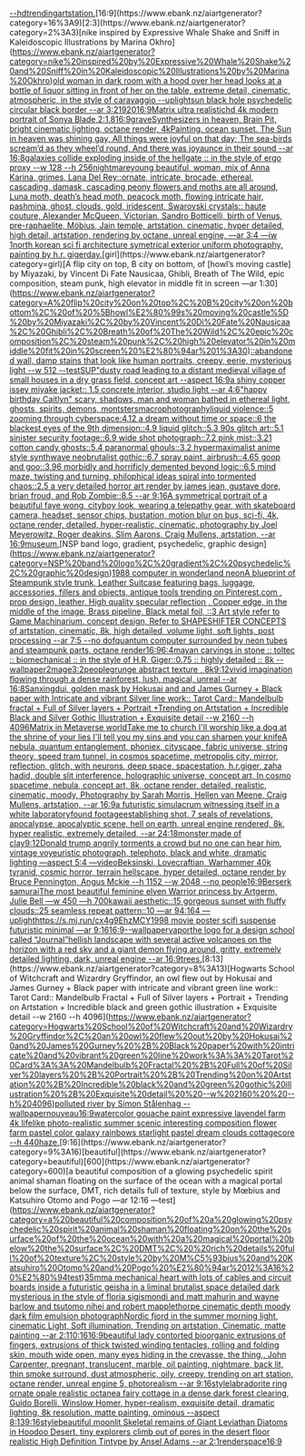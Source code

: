 [--hd](https://www.ebank.nz/aiartgenerator?category=--hd)[trending](https://www.ebank.nz/aiartgenerator?category=trending)[artstation.](https://www.ebank.nz/aiartgenerator?category=artstation.)[16:9](https://www.ebank.nz/aiartgenerator?category=16%3A9)[2:3](https://www.ebank.nz/aiartgenerator?category=2%3A3)[nike inspired by Expressive Whale Shake and Sniff in Kaleidoscopic Illustrations by Marina Okhro](https://www.ebank.nz/aiartgenerator?category=nike%20inspired%20by%20Expressive%20Whale%20Shake%20and%20Sniff%20in%20Kaleidoscopic%20Illustrations%20by%20Marina%20Okhro)[old woman in dark room with a hood over her head looks at a bottle of liquor sitting in front of her on the table, extreme detail, cinematic, atmospheric, in the style of caravaggio --uplight](https://www.ebank.nz/aiartgenerator?category=old%20woman%20in%20dark%20room%20with%20a%20hood%20over%20her%20head%20looks%20at%20a%20bottle%20of%20liquor%20sitting%20in%20front%20of%20her%20on%20the%20table%2C%20extreme%20detail%2C%20cinematic%2C%20atmospheric%2C%20in%20the%20style%20of%20caravaggio%20--uplight)[sun black hole psychedelic circular black border --ar 3:2](https://www.ebank.nz/aiartgenerator?category=sun%20black%20hole%20psychedelic%20circular%20black%20border%20--ar%203%3A2)[1920](https://www.ebank.nz/aiartgenerator?category=1920)[16:9](https://www.ebank.nz/aiartgenerator?category=16%3A9)[Matrix ultra realistic](https://www.ebank.nz/aiartgenerator?category=Matrix%20ultra%20realistic)[hd 4k modern portrait of Sonya Blade](https://www.ebank.nz/aiartgenerator?category=hd%204k%20modern%20portrait%20of%20Sonya%20Blade)[,](https://www.ebank.nz/aiartgenerator?category=%2C)[2:1](https://www.ebank.nz/aiartgenerator?category=2%3A1)[.8](https://www.ebank.nz/aiartgenerator?category=.8)[16:9](https://www.ebank.nz/aiartgenerator?category=16%3A9)[grave](https://www.ebank.nz/aiartgenerator?category=grave)[Synthesizers in heaven, Brain Pit, bright cinematic lighting, octane render, 4k](https://www.ebank.nz/aiartgenerator?category=Synthesizers%20in%20heaven%2C%20Brain%20Pit%2C%20bright%20cinematic%20lighting%2C%20octane%20render%2C%204k)[Painting. ocean sunset. The Sun in heaven was shining gay, All things were joyful on that day; The sea-birds scream’d as they wheel’d round, And there was joyaunce in their sound --ar 16:8](https://www.ebank.nz/aiartgenerator?category=Painting.%20ocean%20sunset.%20The%20Sun%20in%20heaven%20was%20shining%20gay%2C%20All%20things%20were%20joyful%20on%20that%20day%3B%20The%20sea-birds%20scream%E2%80%99d%20as%20they%20wheel%E2%80%99d%20round%2C%20And%20there%20was%20joyaunce%20in%20their%20sound%20--ar%2016%3A8)[galaxies collide exploding inside of the hellgate :: in the style of ergo proxy --w 128 --h 256](https://www.ebank.nz/aiartgenerator?category=galaxies%20collide%20exploding%20inside%20of%20the%20hellgate%20%3A%3A%20in%20the%20style%20of%20ergo%20proxy%20--w%20128%20--h%20256)[nightmare](https://www.ebank.nz/aiartgenerator?category=nightmare)[young beautiful, woman, mix of Anna Karina, grimes, Lana Del Rey::ornate, intricate, brocade, ethereal, cascading, damask, cascading peony flowers and moths are all around, Luna moth, death’s head moth, peacock moth, flowing intricate hair, pashmina, ghost, clouds, gold, iridescent, Swarovski crystals:: haute couture, Alexander McQueen, Victorian, Sandro Botticelli, birth of Venus, pre-raphaelite, Möbius, Jain temple, artstation, cinematic, hyper detailed, high detail, artstation, rendering by octane, unreal engine, —ar 3:4 —iw 1](https://www.ebank.nz/aiartgenerator?category=young%20beautiful%2C%20woman%2C%20mix%20of%20Anna%20Karina%2C%20grimes%2C%20Lana%20Del%20Rey%3A%3Aornate%2C%20intricate%2C%20brocade%2C%20ethereal%2C%20cascading%2C%20damask%2C%20cascading%20peony%20flowers%20and%20moths%20are%20all%20around%2C%20Luna%20moth%2C%20death%E2%80%99s%20head%20moth%2C%20peacock%20moth%2C%20flowing%20intricate%20hair%2C%20pashmina%2C%20ghost%2C%20clouds%2C%20gold%2C%20iridescent%2C%20Swarovski%20crystals%3A%3A%20haute%20couture%2C%20Alexander%20McQueen%2C%20Victorian%2C%20Sandro%20Botticelli%2C%20birth%20of%20Venus%2C%20pre-raphaelite%2C%20M%C3%B6bius%2C%20Jain%20temple%2C%20artstation%2C%20cinematic%2C%20hyper%20detailed%2C%20high%20detail%2C%20artstation%2C%20rendering%20by%20octane%2C%20unreal%20engine%2C%20%E2%80%94ar%203%3A4%20%E2%80%94iw%201)[north korean sci fi architecture symetrical exterior uniform photography, painting by h.r. giger](https://www.ebank.nz/aiartgenerator?category=north%20korean%20sci%20fi%20architecture%20symetrical%20exterior%20uniform%20photography%2C%20painting%20by%20h.r.%20giger)[day.](https://www.ebank.nz/aiartgenerator?category=day.)[girl](https://www.ebank.nz/aiartgenerator?category=girl)[A flip city on top, B city on bottom, of [howl’s moving castle] by Miyazaki, by Vincent Di Fate Nausicaa, Ghibli, Breath of The Wild, epic composition, steam punk, high elevator in middle fit in screen —ar 1:30](https://www.ebank.nz/aiartgenerator?category=A%20flip%20city%20on%20top%2C%20B%20city%20on%20bottom%2C%20of%20%5Bhowl%E2%80%99s%20moving%20castle%5D%20by%20Miyazaki%2C%20by%20Vincent%20Di%20Fate%20Nausicaa%2C%20Ghibli%2C%20Breath%20of%20The%20Wild%2C%20epic%20composition%2C%20steam%20punk%2C%20high%20elevator%20in%20middle%20fit%20in%20screen%20%E2%80%94ar%201%3A30)[::](https://www.ebank.nz/aiartgenerator?category=%3A%3A)[abandoned wall, damp stains that look like human portraits, creepy, eerie, mysterious light --w 512 --test](https://www.ebank.nz/aiartgenerator?category=abandoned%20wall%2C%20damp%20stains%20that%20look%20like%20human%20portraits%2C%20creepy%2C%20eerie%2C%20mysterious%20light%20--w%20512%20--test)[SUP"](https://www.ebank.nz/aiartgenerator?category=SUP%22)[dusty road leading to a distant medieval village of small houses in a dry grass field, concept art --aspect 16:9](https://www.ebank.nz/aiartgenerator?category=dusty%20road%20leading%20to%20a%20distant%20medieval%20village%20of%20small%20houses%20in%20a%20dry%20grass%20field%2C%20concept%20art%20--aspect%2016%3A9)[a shiny copper issey miyake jacket:: 1.5 concrete interior, studio light --ar 4:6](https://www.ebank.nz/aiartgenerator?category=a%20shiny%20copper%20issey%20miyake%20jacket%3A%3A%201.5%20concrete%20interior%2C%20studio%20light%20--ar%204%3A6)["happy birthday Caitlyn" scary, shadows, man and woman bathed in ethereal light, ghosts, spirits, demons, montsters](https://www.ebank.nz/aiartgenerator?category=%22happy%20birthday%20Caitlyn%22%20scary%2C%20shadows%2C%20man%20and%20woman%20bathed%20in%20ethereal%20light%2C%20ghosts%2C%20spirits%2C%20demons%2C%20montsters)[macrophotography](https://www.ebank.nz/aiartgenerator?category=macrophotography)[liquid violence::5 zooming through cyberspace:4.12 a dream without time or space::6 the blackest eyes of the 9th dimension::4.9 liquid glitch::5.3 90s glitch art::5.1 sinister security footage::6.9 wide shot photograph::7.2 pink mist::3.21 cotton candy ghosts::5.4 paranormal ghouls::3.2 hypermaximalist anime style synthwave neobrutalist gothic::6.7 spray paint, airbrush::4.65 goop and goo::3.96 morbidly and horrificly demented beyond logic::6.5 mind maze, twisting and turning, philophical ideas spiral into tormented chaos::2.5 a very detailed horror art render by james jean, gustave dore, brian froud, and Rob Zombie::8.5 --ar 9:16](https://www.ebank.nz/aiartgenerator?category=liquid%20violence%3A%3A5%20zooming%20through%20cyberspace%3A4.12%20a%20dream%20without%20time%20or%20space%3A%3A6%20the%20blackest%20eyes%20of%20the%209th%20dimension%3A%3A4.9%20liquid%20glitch%3A%3A5.3%2090s%20glitch%20art%3A%3A5.1%20sinister%20security%20footage%3A%3A6.9%20wide%20shot%20photograph%3A%3A7.2%20pink%20mist%3A%3A3.21%20cotton%20candy%20ghosts%3A%3A5.4%20paranormal%20ghouls%3A%3A3.2%20hypermaximalist%20anime%20style%20synthwave%20neobrutalist%20gothic%3A%3A6.7%20spray%20paint%2C%20airbrush%3A%3A4.65%20goop%20and%20goo%3A%3A3.96%20morbidly%20and%20horrificly%20demented%20beyond%20logic%3A%3A6.5%20mind%20maze%2C%20twisting%20and%20turning%2C%20philophical%20ideas%20spiral%20into%20tormented%20chaos%3A%3A2.5%20a%20very%20detailed%20horror%20art%20render%20by%20james%20jean%2C%20gustave%20dore%2C%20brian%20froud%2C%20and%20Rob%20Zombie%3A%3A8.5%20--ar%209%3A16)[A symmetrical portrait of a beautiful faye wong, cityboy look, wearing a telepathy gear, with skateboard camera, headset, sensor chips, bustation, motion blur on bus, sci-fi, 4k, octane render, detailed, hyper-realistic, cinematic, photography by Joel Meyerowitz, Roger deakins, Slim Aarons, Craig Mullens, artstation, --ar 16:9](https://www.ebank.nz/aiartgenerator?category=A%20symmetrical%20portrait%20of%20a%20beautiful%20faye%20wong%2C%20cityboy%20look%2C%20wearing%20a%20telepathy%20gear%2C%20with%20skateboard%20camera%2C%20headset%2C%20sensor%20chips%2C%20bustation%2C%20motion%20blur%20on%20bus%2C%20sci-fi%2C%204k%2C%20octane%20render%2C%20detailed%2C%20hyper-realistic%2C%20cinematic%2C%20photography%20by%20Joel%20Meyerowitz%2C%20Roger%20deakins%2C%20Slim%20Aarons%2C%20Craig%20Mullens%2C%20artstation%2C%20--ar%2016%3A9)[museum.](https://www.ebank.nz/aiartgenerator?category=museum.)[NSP band logo, gradient, psychedelic, graphic design](https://www.ebank.nz/aiartgenerator?category=NSP%20band%20logo%2C%20gradient%2C%20psychedelic%2C%20graphic%20design)[1988 computer in wonderland neon](https://www.ebank.nz/aiartgenerator?category=1988%20computer%20in%20wonderland%20neon)[A blueprint of Steampunk style trunk,  Leather Suitcase featuring bags, luggage, accessories, fillers and objects,  antique tools trending on Pinterest.com  , prop design, leather, High quality specular reflection , Copper  edge, in the middle of the image, Brass pipeline,  Black metal foil,  ::3  Art style refer to Game Machinarium.  concept design, Refer to SHAPESHIFTER CONCEPTS  of artstation, cinematic,  8k, high detailed,  volume light,  soft lights,  post processing    --ar 7:5   --no dof](https://www.ebank.nz/aiartgenerator?category=A%20blueprint%20of%20Steampunk%20style%20trunk%2C%20%20Leather%20Suitcase%20featuring%20bags%2C%20luggage%2C%20accessories%2C%20fillers%20and%20objects%2C%20%20antique%20tools%20trending%20on%20Pinterest.com%20%20%2C%20prop%20design%2C%20leather%2C%20High%20quality%20specular%20reflection%20%2C%20Copper%20%20edge%2C%20in%20the%20middle%20of%20the%20image%2C%20Brass%20pipeline%2C%20%20Black%20metal%20foil%2C%20%20%3A%3A3%20%20Art%20style%20refer%20to%20Game%20Machinarium.%20%20concept%20design%2C%20Refer%20to%20SHAPESHIFTER%20CONCEPTS%20%20of%20artstation%2C%20cinematic%2C%20%208k%2C%20high%20detailed%2C%20%20volume%20light%2C%20%20soft%20lights%2C%20%20post%20processing%20%20%20%20--ar%207%3A5%20%20%20--no%20dof)[quantum computer surrounded by neon tubes and steampunk parts, octane render](https://www.ebank.nz/aiartgenerator?category=quantum%20computer%20surrounded%20by%20neon%20tubes%20and%20steampunk%20parts%2C%20octane%20render)[16:9](https://www.ebank.nz/aiartgenerator?category=16%3A9)[6:4](https://www.ebank.nz/aiartgenerator?category=6%3A4)[mayan carvings in stone :: toltec :: biomechanical :: in the style of H.R. Giger::0.75 :: highly detailed :: 8k --wallpaper](https://www.ebank.nz/aiartgenerator?category=mayan%20carvings%20in%20stone%20%3A%3A%20toltec%20%3A%3A%20biomechanical%20%3A%3A%20in%20the%20style%20of%20H.R.%20Giger%3A%3A0.75%20%3A%3A%20highly%20detailed%20%3A%3A%208k%20--wallpaper)[2](https://www.ebank.nz/aiartgenerator?category=2)[mage](https://www.ebank.nz/aiartgenerator?category=mage)[3:2](https://www.ebank.nz/aiartgenerator?category=3%3A2)[people](https://www.ebank.nz/aiartgenerator?category=people)[grunge abstract texture , 8k](https://www.ebank.nz/aiartgenerator?category=grunge%20abstract%20texture%20%2C%208k)[9:12](https://www.ebank.nz/aiartgenerator?category=9%3A12)[vivid imagination flowing through a dense rainforest, lush, magical, unreal --ar 16:8](https://www.ebank.nz/aiartgenerator?category=vivid%20imagination%20flowing%20through%20a%20dense%20rainforest%2C%20lush%2C%20magical%2C%20unreal%20--ar%2016%3A8)[Sanxingdui, golden mask by Hokusai and and James Gurney + Black paper with Intricate and vibrant Silver line work:: Tarot Card:: Mandelbulb fractal + Full of Silver layers + Portrait +Trending on Artstation + Incredible Black and Silver Gothic Illustration + Exquisite detail --w 2160  --h 4096](https://www.ebank.nz/aiartgenerator?category=Sanxingdui%2C%20golden%20mask%20by%20Hokusai%20and%20and%20James%20Gurney%20%2B%20Black%20paper%20with%20Intricate%20and%20vibrant%20Silver%20line%20work%3A%3A%20Tarot%20Card%3A%3A%20Mandelbulb%20fractal%20%2B%20Full%20of%20Silver%20layers%20%2B%20Portrait%20%2BTrending%20on%20Artstation%20%2B%20Incredible%20Black%20and%20Silver%20Gothic%20Illustration%20%2B%20Exquisite%20detail%20--w%202160%20%20--h%204096)[Matrix in Metaverse world](https://www.ebank.nz/aiartgenerator?category=Matrix%20in%20Metaverse%20world)[Take me to church I'll worship like a dog at the shrine of your lies I'll tell you my sins and you can sharpen your knife](https://www.ebank.nz/aiartgenerator?category=Take%20me%20to%20church%20I%27ll%20worship%20like%20a%20dog%20at%20the%20shrine%20of%20your%20lies%20I%27ll%20tell%20you%20my%20sins%20and%20you%20can%20sharpen%20your%20knife)[A nebula, quantum entanglement, phoniex, cityscape, fabric universe, string theory, speed tram tunnel, in cosmos spacetime, metropolis city, mirror, reflection, glitch, with neurons, deep space, spacestation, h.r.giger, zaha hadid, double slit interference, holographic universe, concept art, In cosmo spacetime, nebula, concept art, 8k, octane render, detailed, realistic, cinematic, moody, Photography by Sarah Morris, Hellen van Meene, Craig Mullens, artstation, --ar 16:9](https://www.ebank.nz/aiartgenerator?category=A%20nebula%2C%20quantum%20entanglement%2C%20phoniex%2C%20cityscape%2C%20fabric%20universe%2C%20string%20theory%2C%20speed%20tram%20tunnel%2C%20in%20cosmos%20spacetime%2C%20metropolis%20city%2C%20mirror%2C%20reflection%2C%20glitch%2C%20with%20neurons%2C%20deep%20space%2C%20spacestation%2C%20h.r.giger%2C%20zaha%20hadid%2C%20double%20slit%20interference%2C%20holographic%20universe%2C%20concept%20art%2C%20In%20cosmo%20spacetime%2C%20nebula%2C%20concept%20art%2C%208k%2C%20octane%20render%2C%20detailed%2C%20realistic%2C%20cinematic%2C%20moody%2C%20Photography%20by%20Sarah%20Morris%2C%20Hellen%20van%20Meene%2C%20Craig%20Mullens%2C%20artstation%2C%20--ar%2016%3A9)[a futuristic simulacrum witnessing itself in a white laboratory](https://www.ebank.nz/aiartgenerator?category=a%20futuristic%20simulacrum%20witnessing%20itself%20in%20a%20white%20laboratory)[found footage](https://www.ebank.nz/aiartgenerator?category=found%20footage)[establishing shot, 7 seals of revelations,  apocalypse,  apocalyptic scene, hell on earth, unreal engine rendered,  8k, hyper realistic,  extremely detailed,  --ar 24:18](https://www.ebank.nz/aiartgenerator?category=establishing%20shot%2C%207%20seals%20of%20revelations%2C%20%20apocalypse%2C%20%20apocalyptic%20scene%2C%20hell%20on%20earth%2C%20unreal%20engine%20rendered%2C%20%208k%2C%20hyper%20realistic%2C%20%20extremely%20detailed%2C%20%20--ar%2024%3A18)[monster,made of clay](https://www.ebank.nz/aiartgenerator?category=monster%2Cmade%20of%20clay)[9:12](https://www.ebank.nz/aiartgenerator?category=9%3A12)[Donald trump angrily torments a crowd but no one can hear him, vintage voyeuristic photograph, telephoto, black and white, dramatic lighting —aspect 5:4 —video](https://www.ebank.nz/aiartgenerator?category=Donald%20trump%20angrily%20torments%20a%20crowd%20but%20no%20one%20can%20hear%20him%2C%20vintage%20voyeuristic%20photograph%2C%20telephoto%2C%20black%20and%20white%2C%20dramatic%20lighting%20%E2%80%94aspect%205%3A4%20%E2%80%94video)[Beksinski, Lovecraftian, Warhammer 40k tyranid, cosmic horror, terrain hellscape, hyper detailed, octane render by Bruce Pennington, Angus Mckie --h 1152 --w 2048 --no people](https://www.ebank.nz/aiartgenerator?category=Beksinski%2C%20Lovecraftian%2C%20Warhammer%2040k%20tyranid%2C%20cosmic%20horror%2C%20terrain%20hellscape%2C%20hyper%20detailed%2C%20octane%20render%20by%20Bruce%20Pennington%2C%20Angus%20Mckie%20--h%201152%20--w%202048%20--no%20people)[16:9](https://www.ebank.nz/aiartgenerator?category=16%3A9)[Berserk samurai](https://www.ebank.nz/aiartgenerator?category=Berserk%20samurai)[The most beautiful feminine elven Warrior princess by Artgerm, Julie Bell —w 450 —h 700](https://www.ebank.nz/aiartgenerator?category=The%20most%20beautiful%20feminine%20elven%20Warrior%20princess%20by%20Artgerm%2C%20Julie%20Bell%20%E2%80%94w%20450%20%E2%80%94h%20700)[kawaii aesthetic::15 gorgeous sunset with fluffy clouds::25 seamless repeat pattern::10  —ar 94:164 —uplight](https://www.ebank.nz/aiartgenerator?category=kawaii%20aesthetic%3A%3A15%20gorgeous%20sunset%20with%20fluffy%20clouds%3A%3A25%20seamless%20repeat%20pattern%3A%3A10%20%20%E2%80%94ar%2094%3A164%20%E2%80%94uplight)[<https://s.mj.run/cx4g9EhzMCY>](https://www.ebank.nz/aiartgenerator?category=%3Chttps%3A//s.mj.run/cx4g9EhzMCY%3E)[1998 movie poster scifi suspense futuristic minimal —ar 9:16](https://www.ebank.nz/aiartgenerator?category=1998%20movie%20poster%20scifi%20suspense%20futuristic%20minimal%20%E2%80%94ar%209%3A16)[16:9](https://www.ebank.nz/aiartgenerator?category=16%3A9)[--wallpaper](https://www.ebank.nz/aiartgenerator?category=--wallpaper)[vapor](https://www.ebank.nz/aiartgenerator?category=vapor)[the logo for a design school called “Journal”](https://www.ebank.nz/aiartgenerator?category=the%20logo%20for%20a%20design%20school%20called%20%E2%80%9CJournal%E2%80%9D)[hellish landscape with several active volcanoes on the horizon with a red sky and a giant demon flying around, gritty, extremely detailed lighting, dark, unreal engine --ar 16:9](https://www.ebank.nz/aiartgenerator?category=hellish%20landscape%20with%20several%20active%20volcanoes%20on%20the%20horizon%20with%20a%20red%20sky%20and%20a%20giant%20demon%20flying%20around%2C%20gritty%2C%20extremely%20detailed%20lighting%2C%20dark%2C%20unreal%20engine%20--ar%2016%3A9)[trees.](https://www.ebank.nz/aiartgenerator?category=trees.)[8:13](https://www.ebank.nz/aiartgenerator?category=8%3A13)[Hogwarts School of Witchcraft and Wizardry Gryffindor, an owl flew out by Hokusai and James Gurney + Black paper with intricate and vibrant green line work:: Tarot Card:: Mandelbulb Fractal + Full of Silver layers + Portrait + Trending on Artstation + Incredible black and green gothic illustration + Exquisite detail  --w 2160  --h 4096](https://www.ebank.nz/aiartgenerator?category=Hogwarts%20School%20of%20Witchcraft%20and%20Wizardry%20Gryffindor%2C%20an%20owl%20flew%20out%20by%20Hokusai%20and%20James%20Gurney%20%2B%20Black%20paper%20with%20intricate%20and%20vibrant%20green%20line%20work%3A%3A%20Tarot%20Card%3A%3A%20Mandelbulb%20Fractal%20%2B%20Full%20of%20Silver%20layers%20%2B%20Portrait%20%2B%20Trending%20on%20Artstation%20%2B%20Incredible%20black%20and%20green%20gothic%20illustration%20%2B%20Exquisite%20detail%20%20--w%202160%20%20--h%204096)[polluted river by Simon Stålenhag  --wallpaper](https://www.ebank.nz/aiartgenerator?category=polluted%20river%20by%20Simon%20St%C3%A5lenhag%20%20--wallpaper)[nouveau](https://www.ebank.nz/aiartgenerator?category=nouveau)[16:9](https://www.ebank.nz/aiartgenerator?category=16%3A9)[watercolor gouache paint expressive lavendel farm 4k lifelike photo-realistic summer scenic interesting composition flower farm pastel color galaxy rainbows starlight pastel dream clouds cottagecore --h 440](https://www.ebank.nz/aiartgenerator?category=watercolor%20gouache%20paint%20expressive%20lavendel%20farm%204k%20lifelike%20photo-realistic%20summer%20scenic%20interesting%20composition%20flower%20farm%20pastel%20color%20galaxy%20rainbows%20starlight%20pastel%20dream%20clouds%20cottagecore%20--h%20440)[haze.](https://www.ebank.nz/aiartgenerator?category=haze.)[9:16](https://www.ebank.nz/aiartgenerator?category=9%3A16)[beautiful](https://www.ebank.nz/aiartgenerator?category=beautiful)[600](https://www.ebank.nz/aiartgenerator?category=600)[a beautiful composition of a glowing psychedelic spirit animal shaman floating on the surface of the ocean with a magical portal below the surface, DMT,  rich details full of texture, style by Mœbius and Katsuhiro Otomo and Pogo —ar 12:16 —test](https://www.ebank.nz/aiartgenerator?category=a%20beautiful%20composition%20of%20a%20glowing%20psychedelic%20spirit%20animal%20shaman%20floating%20on%20the%20surface%20of%20the%20ocean%20with%20a%20magical%20portal%20below%20the%20surface%2C%20DMT%2C%20%20rich%20details%20full%20of%20texture%2C%20style%20by%20M%C5%93bius%20and%20Katsuhiro%20Otomo%20and%20Pogo%20%E2%80%94ar%2012%3A16%20%E2%80%94test)[35mm](https://www.ebank.nz/aiartgenerator?category=35mm)[a mechanical heart with lots of cables and circuit boards inside a futuristic geisha in a liminal brutalist space detailed dark mysterious in the style of floria sigismondi and matt mahurin and wayne barlow and tsutomo nihei and robert mapplethorpe cinematic depth moody dark film emulsion photograph](https://www.ebank.nz/aiartgenerator?category=a%20mechanical%20heart%20with%20lots%20of%20cables%20and%20circuit%20boards%20inside%20a%20futuristic%20geisha%20in%20a%20liminal%20brutalist%20space%20detailed%20dark%20mysterious%20in%20the%20style%20of%20floria%20sigismondi%20and%20matt%20mahurin%20and%20wayne%20barlow%20and%20tsutomo%20nihei%20and%20robert%20mapplethorpe%20cinematic%20depth%20moody%20dark%20film%20emulsion%20photograph)[Nordic fjord in the summer morning light, cinematic Light, Soft illumination, Trending on artstation, Cinematic, matte painting --ar 2:1](https://www.ebank.nz/aiartgenerator?category=Nordic%20fjord%20in%20the%20summer%20morning%20light%2C%20cinematic%20Light%2C%20Soft%20illumination%2C%20Trending%20on%20artstation%2C%20Cinematic%2C%20matte%20painting%20--ar%202%3A1)[10:16](https://www.ebank.nz/aiartgenerator?category=10%3A16)[](https://www.ebank.nz/aiartgenerator?category=)[16:9](https://www.ebank.nz/aiartgenerator?category=16%3A9)[beautiful lady contorted bioorganic extrusions of fingers, extrusions of thick twisted winding tentacles, rolling and folding skin, mouth wide open, many eyes hiding in the crevasse,  the thing,, John Carpenter, pregnant, translucent, marble, oil painting, nightmare, back lit, thin smoke surround, dust  atmospheric, oily, creepy, trending on art station, octane render, unreal engine 5, photorealism --ar 9:16](https://www.ebank.nz/aiartgenerator?category=beautiful%20lady%20contorted%20bioorganic%20extrusions%20of%20fingers%2C%20extrusions%20of%20thick%20twisted%20winding%20tentacles%2C%20rolling%20and%20folding%20skin%2C%20mouth%20wide%20open%2C%20many%20eyes%20hiding%20in%20the%20crevasse%2C%20%20the%20thing%2C%2C%20John%20Carpenter%2C%20pregnant%2C%20translucent%2C%20marble%2C%20oil%20painting%2C%20nightmare%2C%20back%20lit%2C%20thin%20smoke%20surround%2C%20dust%20%20atmospheric%2C%20oily%2C%20creepy%2C%20trending%20on%20art%20station%2C%20octane%20render%2C%20unreal%20engine%205%2C%20photorealism%20--ar%209%3A16)[style](https://www.ebank.nz/aiartgenerator?category=style)[labradorite ring ornate opale realistic octane](https://www.ebank.nz/aiartgenerator?category=labradorite%20ring%20ornate%20opale%20realistic%20octane)[a fairy cottage in a dense dark forest clearing, Guido Borelli, Winslow Homer, hyper-realism, exquisite detail, dramatic lighting, 8k resolution, matte painting, ominous --aspect 8:13](https://www.ebank.nz/aiartgenerator?category=a%20fairy%20cottage%20in%20a%20dense%20dark%20forest%20clearing%2C%20Guido%20Borelli%2C%20Winslow%20Homer%2C%20hyper-realism%2C%20exquisite%20detail%2C%20dramatic%20lighting%2C%208k%20resolution%2C%20matte%20painting%2C%20ominous%20--aspect%208%3A13)[9:16](https://www.ebank.nz/aiartgenerator?category=9%3A16)[style](https://www.ebank.nz/aiartgenerator?category=style)[beautiful moonlit Skeletal remains of Giant Leviathan Diatoms in Hoodoo Desert, tiny explorers climb out of pores in the desert floor realistic High Definition Tintype by Ansel Adams --ar 2:1](https://www.ebank.nz/aiartgenerator?category=beautiful%20moonlit%20Skeletal%20remains%20of%20Giant%20Leviathan%20Diatoms%20in%20Hoodoo%20Desert%2C%20tiny%20explorers%20climb%20out%20of%20pores%20in%20the%20desert%20floor%20realistic%20High%20Definition%20Tintype%20by%20Ansel%20Adams%20--ar%202%3A1)[render](https://www.ebank.nz/aiartgenerator?category=render)[space](https://www.ebank.nz/aiartgenerator?category=space)[16:9](https://www.ebank.nz/aiartgenerator?category=16%3A9)